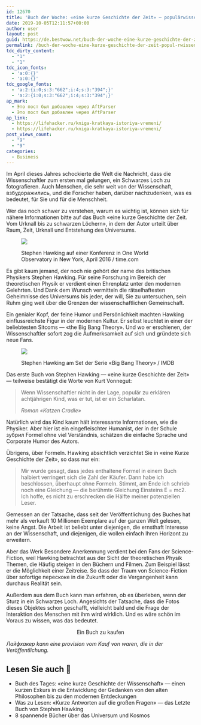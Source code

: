 ```yaml
---
id: 12670
title: 'Buch der Woche: «eine kurze Geschichte der Zeit» — populärwissenschaftliche Werk, beweist die Richtigkeit der Science-Fiction'
date: 2019-10-05T12:11:57+00:00
author: user
layout: post
guid: https://de.bestwow.net/buch-der-woche-eine-kurze-geschichte-der-zeit-popul-rwissenschaftliche-werk-beweist-die-richtigkeit-der-science-fiction/
permalink: /buch-der-woche-eine-kurze-geschichte-der-zeit-popul-rwissenschaftliche-werk-beweist-die-richtigkeit-der-science-fiction/
tdc_dirty_content:
  - "1"
  - "1"
tdc_icon_fonts:
  - 'a:0:{}'
  - 'a:0:{}'
tdc_google_fonts:
  - 'a:2:{i:0;s:3:"662";i:4;s:3:"394";}'
  - 'a:2:{i:0;s:3:"662";i:4;s:3:"394";}'
ap_mark:
  - Это пост был добавлен через AftParser
  - Это пост был добавлен через AftParser
ap_link:
  - https://lifehacker.ru/kniga-kratkaya-istoriya-vremeni/
  - https://lifehacker.ru/kniga-kratkaya-istoriya-vremeni/
post_views_count:
  - "9"
  - "9"
categories:
  - Business
---
```

Im April dieses Jahres schockierte die Welt die Nachricht, dass die Wissenschaftler zum ersten mal gelungen, ein Schwarzes Loch zu fotografieren. Auch Menschen, die sehr weit von der Wissenschaft, взбудоражились, und die Forscher haben, darüber nachzudenken, was es bedeutet, für Sie und für die Menschheit.

Wer das noch schwer zu verstehen, warum es wichtig ist, können sich für nähere Informationen bitte auf das Buch «eine kurze Geschichte der Zeit. Vom Urknall bis zu schwarzen Löchern», in dem der Autor urteilt über Raum, Zeit, Urknall und Entstehung des Universums.<figure>

![](https://de.bestwow.net/wp-content/uploads/2019/10/kniga-nedeli-kratkaya-istoriya-vremeni-nauchno-populyarnoe-proizvedenie-dokazyvayuschee-pravotu-fantastov-1.jpg) <figcaption>Stephen Hawking auf einer Konferenz in One World Observatory in New York, April 2016 / time.com</figcaption></figure> 

Es gibt kaum jemand, der noch nie gehört der name des britischen Physikers Stephen Hawking. Für seine Forschung im Bereich der theoretischen Physik er verdient einen Ehrenplatz unter den modernen Gelehrten. Und Dank dem Wunsch vermitteln die rätselhaftesten Geheimnisse des Universums bis jeder, der will, Sie zu untersuchen, sein Ruhm ging weit über die Grenzen der wissenschaftlichen Gemeinschaft.

Ein genialer Kopf, der feine Humor und Persönlichkeit machten Hawking einflussreichste Figur in der modernen Kultur. Er selbst leuchtet in einer der beliebtesten Sitcoms — «the Big Bang Theory». Und wo er erschienen, der Wissenschaftler sofort zog die Aufmerksamkeit auf sich und gründete sich neue Fans.<figure>

![](https://de.bestwow.net/wp-content/uploads/2019/10/kniga-nedeli-kratkaya-istoriya-vremeni-nauchno-populyarnoe-proizvedenie-dokazyvayuschee-pravotu-fantastov-2.jpg) <figcaption>Stephen Hawking am Set der Serie «Big Bang Theory» / IMDB</figcaption></figure> 

Das erste Buch von Stephen Hawking — «eine kurze Geschichte der Zeit» — teilweise bestätigt die Worte von Kurt Vonnegut:

> <div>
>   <p>
>     Wenn Wissenschaftler nicht in der Lage, populär zu erklären achtjährigen Kind, was er tut, ist er ein Scharlatan.
>   </p></p>
> </div>
> 
> _Roman «Katzen Cradle»_

Natürlich wird das Kind kaum hält interessante Informationen, wie die Physiker. Aber hier ist ein eingefleischter Humanist, der in der Schule зубрил Formel ohne viel Verständnis, schätzen die einfache Sprache und Corporate Humor des Autors.

Übrigens, über Formeln. Hawking absichtlich verzichtet Sie in «eine Kurze Geschichte der Zeit», so dass nur ein:

> <div>
>   <p>
>     Mir wurde gesagt, dass jedes enthaltene Formel in einem Buch halbiert verringert sich die Zahl der Käufer. Dann habe ich beschlossen, überhaupt ohne Formeln. Stimmt, am Ende ich schrieb noch eine Gleichung — die berühmte Gleichung Einsteins E = mc2. Ich hoffe, es nicht zu erschrecken die Hälfte meiner potenziellen Leser.
>   </p></p>
> </div>

Gemessen an der Tatsache, dass seit der Veröffentlichung des Buches hat mehr als verkauft 10 Millionen Exemplare auf der ganzen Welt gelesen, keine Angst. Die Arbeit ist beliebt unter diejenigen, die ernsthaft Interesse an der Wissenschaft, und diejenigen, die wollen einfach Ihren Horizont zu erweitern.

Aber das Werk Besondere Anerkennung verdient bei den Fans der Science-Fiction, weil Hawking betrachtet aus der Sicht der theoretischen Physik Themen, die Häufig steigen in den Büchern und Filmen. Zum Beispiel lässt er die Möglichkeit einer Zeitreise. So dass der Traum von Science-Fiction über sofortige перескоке in die Zukunft oder die Vergangenheit kann durchaus Realität sein.

Außerdem aus dem Buch kann man erfahren, ob es überleben, wenn der Sturz in ein Schwarzes Loch. Angesichts der Tatsache, dass die Fotos dieses Objektes schon geschafft, vielleicht bald und die Frage der Interaktion des Menschen mit ihm wird wirklich. Und es wäre schön im Voraus zu wissen, was das bedeutet.

<p style="text-align: center">
  <span>Ein Buch zu kaufen</span>
</p>

_Лайфхакер kann eine provision vom Kauf von waren, die in der Veröffentlichung._

<div>
  <h2 class="read-also__title">
    <span>Lesen Sie auch</span> <span>🧐 </span>
  </h2>
  
  <ul class="read-also__list">
    <li>
      Buch des Tages: «eine kurze Geschichte der Wissenschaft» — einen kurzen Exkurs in die Entwicklung der Gedanken von den alten Philosophen bis zu den modernen Entdeckungen
    </li>
    <li>
      Was zu Lesen: «Kurze Antworten auf die großen Fragen» — das Letzte Buch von Stephen Hawking
    </li>
    <li>
      8 spannende Bücher über das Universum und Kosmos
    </li>
  </ul>
</div>